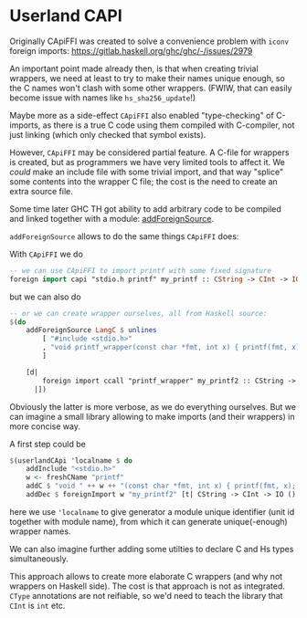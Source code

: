 # Userland CAPI

Originally CApiFFI was created to solve a convenience problem with `iconv` foreign imports:
https://gitlab.haskell.org/ghc/ghc/-/issues/2979

An important point made already then, is that when creating trivial wrappers,
we need at least to try to make their names unique enough, so the C names won't clash
with some other wrappers. (FWIW, that can easily become issue with names like `hs_sha256_update`!)

Maybe more as a side-effect `CApiFFI` also enabled "type-checking" of C-imports,
as there is a true C code using them compiled with C-compiler, not just linking (which only checked that symbol exists).

However, `CApiFFI` may be considered partial feature. A C-file for wrappers is created, but as programmers we have very limited tools to affect it.
We *could* make an include file with some trivial import, and that way "splice" some contents into the wrapper C file;
the cost is the need to create an extra source file.

Some time later GHC TH got ability to add arbitrary 
code to be compiled and linked together with a module:
[addForeignSource](https://hackage.haskell.org/package/template-haskell-2.22.0.0/docs/Language-Haskell-TH-Syntax.html#v:addForeignSource).

`addForeignSource` allows to do the same things `CApiFFI` does:

With `CApiFFI` we do

```haskell
-- we can use CApiFFI to import printf with some fixed signature
foreign import capi "stdio.h printf" my_printf :: CString -> CInt -> IO ()
```

but we can also do

```haskell
-- or we can create wrapper ourselves, all from Haskell source:
$(do
    addForeignSource LangC $ unlines
        [ "#include <stdio.h>"
        , "void printf_wrapper(const char *fmt, int x) { printf(fmt, x); }"
        ]

    [d|
        foreign import ccall "printf_wrapper" my_printf2 :: CString -> CInt -> IO ()
      |])
```

Obviously the latter is more verbose, as we do everything ourselves.
But we can imagine a small library allowing to make imports (and their wrappers) in more concise way.

A first step could be

```haskell
$(userlandCApi 'localname $ do
    addInclude "<stdio.h>"
    w <- freshCName "printf"
    addC $ "void " ++ w ++ "(const char *fmt, int x) { printf(fmt, x); }"
    addDec $ foreignImport w "my_printf2" [t| CString -> CInt -> IO () |])
```

here we use `'localname` to give generator a module unique identifier (unit id together with module name),
from which it can generate unique(-enough) wrapper names.

We can also imagine further adding some utilties to declare C and Hs types simultaneously.

This approach allows to create more elaborate C wrappers (and why not wrappers on Haskell side).
The cost is that approach is not as integrated. `CType` annotations are not reifiable, so we'd need to teach the library that `CInt` is `int` etc.
